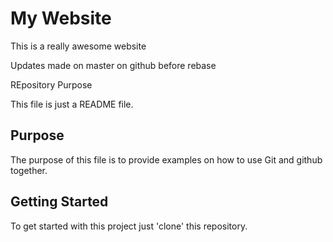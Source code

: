 # My Website

This is a really awesome website

Updates made on master on github before rebase

REpository Purpose

This file is just a README file.

## Purpose

The purpose of this file is to provide examples on how to use Git and github together.

## Getting Started

To get started with this project just 'clone' this repository.
